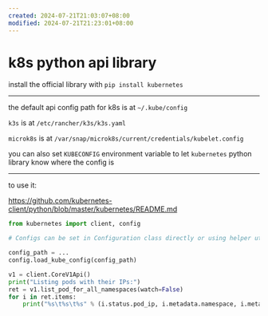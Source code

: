 ```yaml
---
created: 2024-07-21T21:03:07+08:00
modified: 2024-07-21T21:23:01+08:00
---
```


# k8s python api library

install the official library with `pip install kubernetes`

---

the default api config path for k8s is at `~/.kube/config`

`k3s` is at `/etc/rancher/k3s/k3s.yaml`

`microk8s` is at `/var/snap/microk8s/current/credentials/kubelet.config`

you can also set `KUBECONFIG` environment variable to let `kubernetes` python library know where the config is

---

to use it:

https://github.com/kubernetes-client/python/blob/master/kubernetes/README.md

```python
from kubernetes import client, config

# Configs can be set in Configuration class directly or using helper utility

config_path = ...
config.load_kube_config(config_path)

v1 = client.CoreV1Api()
print("Listing pods with their IPs:")
ret = v1.list_pod_for_all_namespaces(watch=False)
for i in ret.items:
    print("%s\t%s\t%s" % (i.status.pod_ip, i.metadata.namespace, i.metadata.name))
```
